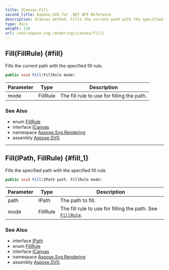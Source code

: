 ```yaml
---
title: ICanvas.Fill
second_title: Aspose.SVG for .NET API Reference
description: ICanvas method. Fills the current path with the specified fill rule
type: docs
weight: 110
url: /net/aspose.svg.rendering/icanvas/fill/
---
```

## Fill(FillRule) {#fill}

Fills the current path with the specified fill rule.

```csharp
public void Fill(FillRule mode)
```

| Parameter | Type | Description |
| --- | --- | --- |
| mode | FillRule | The fill rule to use for filling the path. |

### See Also

* enum [FillRule](../../../aspose.svg.drawing/fillrule/)
* interface [ICanvas](../)
* namespace [Aspose.Svg.Rendering](../../../aspose.svg.rendering/)
* assembly [Aspose.SVG](../../../)

---

## Fill(IPath, FillRule) {#fill_1}

Fills the specified path with the specified fill rule.

```csharp
public void Fill(IPath path, FillRule mode)
```

| Parameter | Type | Description |
| --- | --- | --- |
| path | IPath | The path to fill. |
| mode | FillRule | The fill rule to use for filling the path. See [`FillRule`](../../../aspose.svg.drawing/fillrule/). |

### See Also

* interface [IPath](../../ipath/)
* enum [FillRule](../../../aspose.svg.drawing/fillrule/)
* interface [ICanvas](../)
* namespace [Aspose.Svg.Rendering](../../../aspose.svg.rendering/)
* assembly [Aspose.SVG](../../../)
